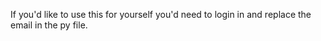 If you'd like to use this for yourself you'd need to login in and replace the email in the py file.
